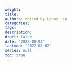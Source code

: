 ```yaml
---
weight: 
title: 
authors: edited by Lenny Lin
categories: 
tags: 
description: 
draft: false
date: "2022-08-02"
lastmod: "2022-08-02"
series: null
toc: true
---
```



